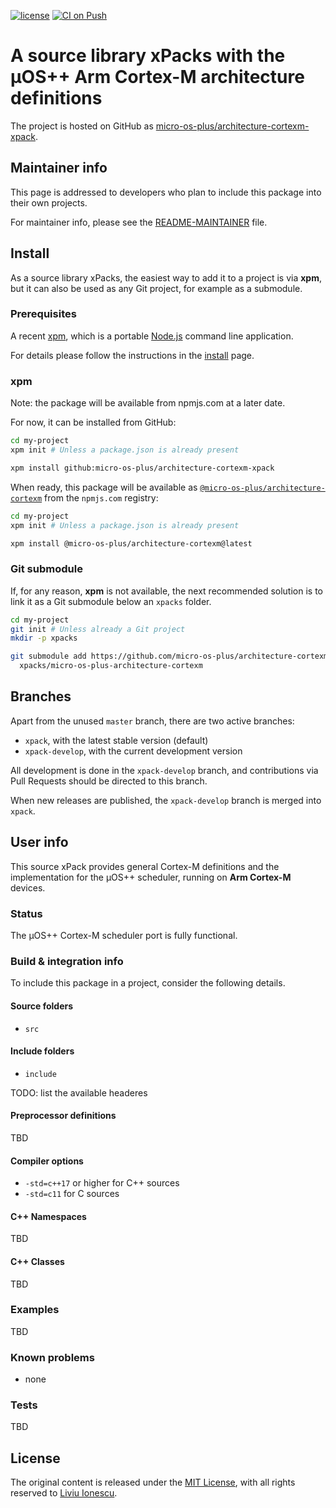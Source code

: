 [![license](https://img.shields.io/github/license/micro-os-plus/architecture-cortexm-xpack)](https://github.com/micro-os-plus/architecture-cortexm-xpack/blob/xpack/LICENSE)
[![CI on Push](https://github.com/micro-os-plus/architecture-cortexm-xpack/workflows/CI%20on%20Push/badge.svg)](https://github.com/micro-os-plus/architecture-cortexm-xpack/actions?query=workflow%3A%22CI+on+Push%22)

# A source library xPacks with the µOS++ Arm Cortex-M architecture definitions

The project is hosted on GitHub as
[micro-os-plus/architecture-cortexm-xpack](https://github.com/micro-os-plus/architecture-cortexm-xpack).

## Maintainer info

This page is addressed to developers who plan to include this package
into their own projects.

For maintainer info, please see the
[README-MAINTAINER](README-MAINTAINER.md) file.

## Install

As a source library xPacks, the easiest way to add it to a project is via
**xpm**, but it can also be used as any Git project, for example as a submodule.

### Prerequisites

A recent [xpm](https://xpack.github.io/xpm/),
which is a portable [Node.js](https://nodejs.org/) command line application.

For details please follow the instructions in the
[install](https://xpack.github.io/install/) page.

### xpm

Note: the package will be available from npmjs.com at a later date.

For now, it can be installed from GitHub:

```sh
cd my-project
xpm init # Unless a package.json is already present

xpm install github:micro-os-plus/architecture-cortexm-xpack
```

When ready, this package will be available as
[`@micro-os-plus/architecture-cortexm`](https://www.npmjs.com/package/@micro-os-plus/architecture-cortexm)
from the `npmjs.com` registry:

```sh
cd my-project
xpm init # Unless a package.json is already present

xpm install @micro-os-plus/architecture-cortexm@latest
```

### Git submodule

If, for any reason, **xpm** is not available, the next recommended
solution is to link it as a Git submodule below an `xpacks` folder.

```sh
cd my-project
git init # Unless already a Git project
mkdir -p xpacks

git submodule add https://github.com/micro-os-plus/architecture-cortexm-xpack.git \
  xpacks/micro-os-plus-architecture-cortexm
```

## Branches

Apart from the unused `master` branch, there are two active branches:

- `xpack`, with the latest stable version (default)
- `xpack-develop`, with the current development version

All development is done in the `xpack-develop` branch, and contributions via
Pull Requests should be directed to this branch.

When new releases are published, the `xpack-develop` branch is merged
into `xpack`.

## User info

This source xPack provides general Cortex-M definitions and
the implementation for the µOS++ scheduler,
running on **Arm Cortex-M** devices.

### Status

The µOS++ Cortex-M scheduler port is fully functional.

### Build & integration info

To include this package in a project, consider the following details.

#### Source folders

- `src`

#### Include folders

- `include`

TODO: list the available headeres

#### Preprocessor definitions

TBD

#### Compiler options

- `-std=c++17` or higher for C++ sources
- `-std=c11` for C sources

#### C++ Namespaces

TBD

#### C++ Classes

TBD

### Examples

TBD

### Known problems

- none

### Tests

TBD

## License

The original content is released under the
[MIT License](https://opensource.org/licenses/MIT/),
with all rights reserved to
[Liviu Ionescu](https://github.com/ilg-ul/).
